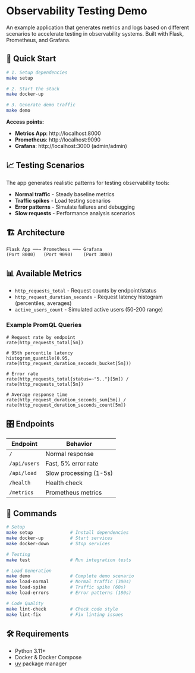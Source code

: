 # Observability Testing Demo

An example application that generates metrics and logs based on different scenarios to accelerate testing in observability systems. Built with Flask, Prometheus, and Grafana.

## 🚀 Quick Start

```bash
# 1. Setup dependencies
make setup

# 2. Start the stack
make docker-up

# 3. Generate demo traffic
make demo
```

**Access points:**
- **Metrics App**: http://localhost:8000
- **Prometheus**: http://localhost:9090  
- **Grafana**: http://localhost:3000 (admin/admin)

## 📈 Testing Scenarios

The app generates realistic patterns for testing observability tools:

- **Normal traffic** - Steady baseline metrics
- **Traffic spikes** - Load testing scenarios  
- **Error patterns** - Simulate failures and debugging
- **Slow requests** - Performance analysis scenarios

## 🏗️ Architecture

```
Flask App ──→ Prometheus ──→ Grafana
(Port 8000)   (Port 9090)    (Port 3000)
```

## 📊 Available Metrics

- `http_requests_total` - Request counts by endpoint/status
- `http_request_duration_seconds` - Request latency histogram (percentiles, averages)
- `active_users_count` - Simulated active users (50-200 range)

### Example PromQL Queries


```promql
# Request rate by endpoint
rate(http_requests_total[5m])

# 95th percentile latency
histogram_quantile(0.95, rate(http_request_duration_seconds_bucket[5m]))

# Error rate
rate(http_requests_total{status=~"5.."}[5m]) / rate(http_requests_total[5m])

# Average response time
rate(http_request_duration_seconds_sum[5m]) / rate(http_request_duration_seconds_count[5m])
```

## 🎛️ Endpoints

| Endpoint | Behavior |
|----------|----------|
| `/` | Normal response |
| `/api/users` | Fast, 5% error rate |
| `/api/load` | Slow processing (1-5s) |
| `/health` | Health check |
| `/metrics` | Prometheus metrics |

## 🧪 Commands

```bash
# Setup
make setup              # Install dependencies
make docker-up          # Start services  
make docker-down        # Stop services

# Testing
make test               # Run integration tests

# Load Generation  
make demo               # Complete demo scenario
make load-normal        # Normal traffic (300s)
make load-spike         # Traffic spike (60s)
make load-errors        # Error patterns (180s)

# Code Quality
make lint-check         # Check code style
make lint-fix           # Fix linting issues
```

## 🛠️ Requirements

- Python 3.11+
- Docker & Docker Compose
- [uv](https://docs.astral.sh/uv/) package manager
